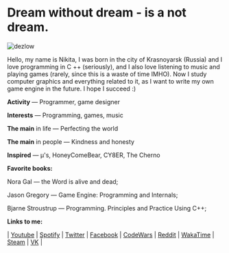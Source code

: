 # Dream without dream - is a not dream.

![dezlow](https://user-images.githubusercontent.com/74720936/111895729-197f0d00-8a47-11eb-8a3b-c972f9bdbfac.jpg)

Hello, my name is Nikita, I was born in the city of Krasnoyarsk (Russia) and I love programming in C ++ (seriously), and I also love listening to music and playing games (rarely, since this is a waste of time IMHO).
Now I study computer graphics and everything related to it, as I want to write my own game engine in the future. I hope I succeed :)

**Activity** — Programmer, game designer

**Interests** — Programming, games, music

**The main** in life — Perfecting the world

**The main** in people — Kindness and honesty

**Inspired** — µ's, HoneyComeBear, CY8ER, The Cherno

**Favorite books:**

Nora Gal — the Word is alive and dead;

Jason Gregory — Game Engine: Programming and Internals;

Bjarne Stroustrup — Programming. Principles and Practice Using C++;

**Links to me:**

| [Youtube](https://www.youtube.com/channel/UCYV8min3NRKlG51P2GfZnKg/) | [Spotify](https://open.spotify.com/user/31z32d5odfyuyyykagdvmfpzhwpy/) | [Twitter](https://twitter.com/DezlowNG/) | [Facebook](https://facebook.com/dezlowfb/) | [CodeWars](https://www.codewars.com/users/Dezlow) | [Reddit](https://www.reddit.com/user/DezlowNG) | [WakaTime](https://wakatime.com/@Dezlow) | [Steam](https://steamcommunity.com/id/DezlowNG) | [VK](https://vk.com/dezlow) |

